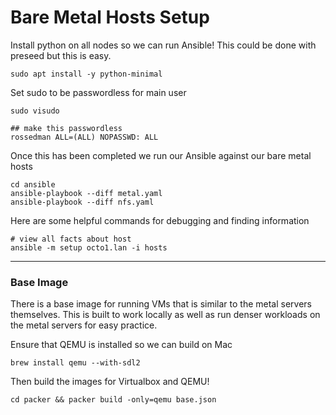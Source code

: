 # Bare Metal Hosts Setup

Install python on all nodes so we can run Ansible! This could be done with preseed but this is easy.

```
sudo apt install -y python-minimal
```

Set sudo to be passwordless for main user

```
sudo visudo

## make this passwordless
rossedman ALL=(ALL) NOPASSWD: ALL
```

Once this has been completed we run our Ansible against our bare metal hosts

```
cd ansible
ansible-playbook --diff metal.yaml
ansible-playbook --diff nfs.yaml
```

Here are some helpful commands for debugging and finding information

```
# view all facts about host
ansible -m setup octo1.lan -i hosts
```

---

### Base Image

There is a base image for running VMs that is similar to the metal servers themselves. This is built to work locally as well as run denser workloads on the metal servers for easy practice.

Ensure that QEMU is installed so we can build on Mac

```
brew install qemu --with-sdl2
```

Then build the images for Virtualbox and QEMU!

```
cd packer && packer build -only=qemu base.json
```